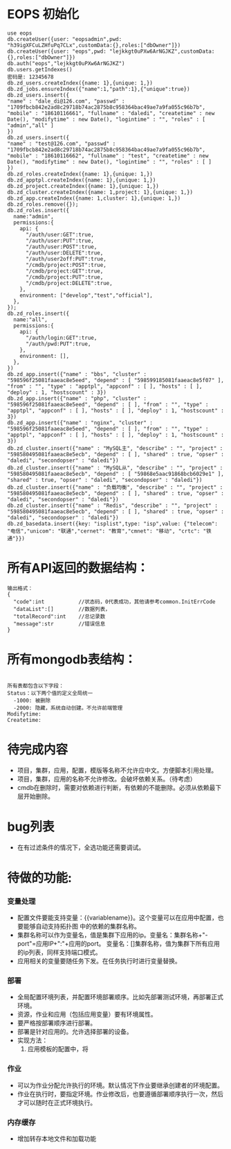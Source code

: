 # EOPS 初始化
<pre><code>use eops
db.createUser({user: "eopsadmin",pwd: "h39igXFCuLZHfuPq7CLx",customData:{},roles:["dbOwner"]})
db.createUser({user: "eops",pwd: "lejkkgt0uPXw6ArNGJKZ",customData:{},roles:["dbOwner"]})
db.auth("eops","lejkkgt0uPXw6ArNGJKZ")
db.users.getIndexes()
密码是: 12345678
db.zd_users.createIndex({name: 1},{unique: 1,})
db.zd_jobs.ensureIndex({"name":1,"path":1},{"unique":true})
db.zd_users.insert({
"name" : "dale_di@126.com", "passwd" : "1709fbcb842e2ad8c29718b74ac2875b8c958364bac49ae7a9fa055c96b7b", "mobile" : "18610116661", "fullname" : "daledi", "createtime" : new Date(), "modifytime" : new Date(), "logintime" : "", "roles" : [ "admin","all" ]
})
db.zd_users.insert({
"name" : "test@126.com", "passwd" : "1709fbcb842e2ad8c29718b74ac2875b8c958364bac49ae7a9fa055c96b7b", "mobile" : "18610116662", "fullname" : "test", "createtime" : new Date(), "modifytime" : new Date(), "logintime" : "", "roles" : [ ]
})
db.zd_roles.createIndex({name: 1},{unique: 1,})
db.zd_apptpl.createIndex({name: 1},{unique: 1,})
db.zd_project.createIndex({name: 1},{unique: 1,})
db.zd_cluster.createIndex({name: 1,project: 1},{unique: 1,})
db.zd_app.createIndex({name: 1,cluster: 1},{unique: 1,})
db.zd_roles.remove({});
db.zd_roles.insert({
  name:"admin",
  permissions:{
    api: {
      "/auth/user:GET":true,
      "/auth/user:PUT":true,
      "/auth/user:POST":true,
      "/auth/user:DELETE":true,
      "/auth/user2off:PUT":true,
      "/cmdb/project:POST":true,
      "/cmdb/project:GET":true,
      "/cmdb/project:PUT":true,
      "/cmdb/project:DELETE":true,
    },
    environment: ["develop","test","official"],
  },
});
db.zd_roles.insert({
  name:"all",
  permissions:{
    api: {
      "/auth/login:GET":true,
      "/auth/pwd:PUT":true,
    },
    environment: [],
  },
})
db.zd_app.insert({"name" : "bbs", "cluster" : "598596f25081faaeac8e5eed", "depend" : [ "598599185081faaeac8e5f07" ], "from" : "", "type" : "apptpl", "appconf" : [ ], "hosts" : [ ], "deploy" : 1, "hostscount" : 3})
db.zd_app.insert({"name" : "php", "cluster" : "598596f25081faaeac8e5eed", "depend" : [ ], "from" : "", "type" : "apptpl", "appconf" : [ ], "hosts" : [ ], "deploy" : 1, "hostscount" : 3})
db.zd_app.insert({"name" : "nginx", "cluster" : "598596f25081faaeac8e5eed", "depend" : [ ], "from" : "", "type" : "apptpl", "appconf" : [ ], "hosts" : [ ], "deploy" : 1, "hostscount" : 3})
db.zd_cluster.insert({"name" : "MySQL主", "describe" : "", "project" : "598580495081faaeac8e5ecb", "depend" : [ ], "shared" : true, "opser" : "daledi", "secondopser" : "daledi"})
db.zd_cluster.insert({"name" : "MySQL从", "describe" : "", "project" : "598580495081faaeac8e5ecb", "depend" : [ "59868e5aac91868bcb6029e1" ], "shared" : true, "opser" : "daledi", "secondopser" : "daledi"})
db.zd_cluster.insert({"name" : "负载均衡", "describe" : "", "project" : "598580495081faaeac8e5ecb", "depend" : [ ], "shared" : true, "opser" : "daledi", "secondopser" : "daledi"})
db.zd_cluster.insert({"name" : "Redis", "describe" : "", "project" : "598580495081faaeac8e5ecb", "depend" : [ ], "shared" : true, "opser" : "daledi", "secondopser" : "daledi"})
db.zd_basedata.insert({key: "isplist",type: "isp",value: {"telecom": "电信","unicom": "联通","cernet": "教育","cmnet": "移动", "crtc": "铁通"}})
</code></pre>

# 所有API返回的数据结构：
<pre><code>输出格式：
{
  "code":int           //状态码，0代表成功，其他请参考common.InitErrCode
  "dataList":[]        //数据列表，
  "totalRecord":int    //总记录数
  "message":str        //错误信息
}
</pre></code>

# 所有mongodb表结构：
<pre><code>
所有表都包含以下字段：
Status：以下两个值的定义全局统一
  -1000: 被删除
  -2000: 隐藏，系统自动创建。不允许前端管理
Modifytime:
Createtime:
</pre></code>

# 待完成内容
* 项目，集群，应用，配置，模版等名称不允许应中文。方便脚本引用处理。
* 项目，集群，应用的名称不允许修改。会破坏依赖关系。（待考虑）
* cmdb在删除时，需要对依赖进行判断，有依赖的不能删除。必须从依赖最下层开始删除。

# bug列表
* 在有过滤条件的情况下，全选功能还需要调试。

# 待做的功能:
### 变量处理
* 配置文件要能支持变量：{{variablename}}。这个变量可以在应用中配置，也要能够自动支持拓扑图
中的依赖的集群名称。
* 集群名称可以作为变量名，值是集群下应用的ip。变量名：集群名称+"-port"=应用IP+":"+应用的port。
变量名：[]集群名称，值为集群下所有应用的ip列表，同样支持端口模式。
* 应用相关的变量要随任务下发。在任务执行时进行变量替换。

### 部署
* 全局配置环境列表，并配置环境部署顺序。比如先部署测试环境，再部署正式环境。
* 资源，作业和应用（包括应用变量）要有环境属性。
* 要严格按部署顺序进行部署。
* 部署是针对应用的。允许选择部署的设备。
* 实现方法：
  1. 应用模板的配置中，将


### 作业
* 可以为作业分配允许执行的环境。默认情况下作业要继承创建者的环境配置。
* 作业在执行时，要指定环境。作业修改后，也要遵循部署顺序执行一次，然后才可以随时在正式环境执行。

### 内存缓存
* 增加转存本地文件和加载功能
